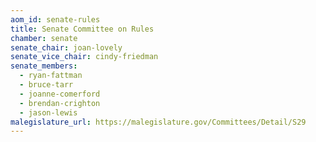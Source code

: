 ```yaml
---
aom_id: senate-rules
title: Senate Committee on Rules
chamber: senate
senate_chair: joan-lovely
senate_vice_chair: cindy-friedman
senate_members:
  - ryan-fattman
  - bruce-tarr
  - joanne-comerford
  - brendan-crighton
  - jason-lewis
malegislature_url: https://malegislature.gov/Committees/Detail/S29
---
```

